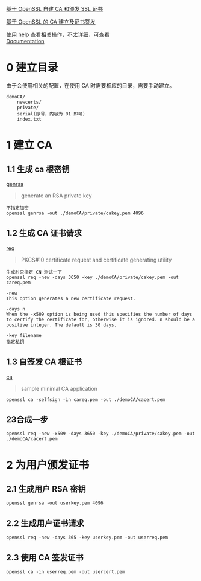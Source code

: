 [基于 OpenSSL 自建 CA 和颁发 SSL 证书](https://www.jianshu.com/p/79c284e826fa)

[基于 OpenSSL 的 CA 建立及证书签发](https://www.cnblogs.com/popsuper1982/p/3843772.html)

使用 help 查看相关操作，不太详细，可查看  
[Documentation](https://www.openssl.org/docs/manmaster/man1/)

# 0 建立目录
由于会使用相关的配置，在使用 CA 时需要相应的目录，需要手动建立。

    demoCA/
        newcerts/
        private/
        serial(序号，内容为 01 即可)
        index.txt

# 1 建立 CA
## 1.1 生成 ca 根密钥
[genrsa](https://www.openssl.org/docs/manmaster/man1/genrsa.html)  
> generate an RSA private key


    不指定加密
    openssl genrsa -out ./demoCA/private/cakey.pem 4096
    
## 1.2 生成 CA 证书请求
[req](https://www.openssl.org/docs/manmaster/man1/req.html)
> 	PKCS#10 certificate request and certificate generating utility

    生成时只指定 CN 测试一下
    openssl req -new -days 3650 -key ./demoCA/private/cakey.pem -out careq.pem
    
    -new
    This option generates a new certificate request. 
    
    -days n
    When the -x509 option is being used this specifies the number of days to certify the certificate for, otherwise it is ignored. n should be a positive integer. The default is 30 days.
    
    -key filename
    指定私钥
    
## 1.3 自签发 CA 根证书
[ca](https://www.openssl.org/docs/manmaster/man1/ca.html)
> sample minimal CA application

    openssl ca -selfsign -in careq.pem -out ./demoCA/cacert.pem
    
## 23合成一步
    openssl req -new -x509 -days 3650 -key ./demoCA/private/cakey.pem -out ./demoCA/cacert.pem
    
# 2 为用户颁发证书
## 2.1 生成用户 RSA 密钥
    openssl genrsa -out userkey.pem 4096
## 2.2 生成用户证书请求
    openssl req -new -days 365 -key userkey.pem -out userreq.pem
## 2.3 使用 CA 签发证书
    openssl ca -in userreq.pem -out usercert.pem